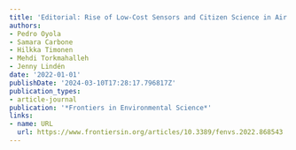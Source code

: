 ```yaml
---
title: 'Editorial: Rise of Low-Cost Sensors and Citizen Science in Air Quality Studies'
authors:
- Pedro Oyola
- Samara Carbone
- Hilkka Timonen
- Mehdi Torkmahalleh
- Jenny Lindén
date: '2022-01-01'
publishDate: '2024-03-10T17:28:17.796817Z'
publication_types:
- article-journal
publication: '*Frontiers in Environmental Science*'
links:
- name: URL
  url: https://www.frontiersin.org/articles/10.3389/fenvs.2022.868543
---
```

